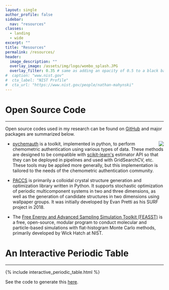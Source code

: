 ```yaml
---
layout: single
author_profile: false
sidebar:
  nav: "resources"
classes:
  - landing
  - wide
excerpt: ""
title: "Resources"
permalink: /resources/
header:
  image_description: ""
  overlay_image: /assets/img/logo/wombo_splash.JPG
  overlay_filter: 0.35 # same as adding an opacity of 0.5 to a black background
#  caption: "www.nist.gov"
#  cta_label: "NIST Profile"
#  cta_url: "https://www.nist.gov/people/nathan-mahynski"
---
```


<!-- {% include toc icon="gears" title="Table of Contents" %} -->

<!--

# Research Opportunities
---
I am currently accepting postdoctoral applications for those interested in working on some of my research [focus areas](/research/).  There are also new opportunities for undergraduate and high school students who are interested in learning about research in chemical informatics and engineering.

1. [NRC Postdoctoral Opportunity](http://nrc58.nas.edu/RAPLab10/Opportunity/Opportunity.aspx?LabCode=50&ROPCD=506461&RONum=C0449&ROBaseMode=R100) You must be a US citizen to apply for this program.  [Contact me](mailto:nathan.mahynski@gmail.com) for details on how to apply.
2. [NIST Summer Undergraduate Research Fellowship (SURF) Program](https://www.nist.gov/surf).  This is an excellent opportunity for undergraduate students to get hands-on experience performing research to help prepare for an advanced degree in STEM.  Former alumni include:
  - Bliss Han, 2021, Brown Univ. Environmental Engineering
  - Daniel Markiewitz, 2021, Cornell Univ. Chemical Engineering -> Ph.D. @ Massachusetts Institute of Technology
  - Evan Pretti, 2018, Lehigh Univ. Chemical Engineering -> Ph.D. @ The University of California, Santa Barbara
  - Kamryn Kant, 2018, Clemson Univ. Chemical Engineering
  - Sally Jiao, 2017, 2018, Princeton Univ. Chemical Engineering -> Ph.D. @ The University of California, Santa Barbara
3. [NIST Summer High School Intern (SHIP) Program](https://www.nist.gov/ohrm/summer-high-school-intern-program)
-->

# Open Source Code
---

Open source codes used in my research can be found on [GitHub](https://www.github.com/mahynski) and major packages are summarized below.
<br/>

<!--
[![mahynski's github stats](https://github-readme-stats.vercel.app/api?username=mahynski&show_icons=true&theme=tokyonight&hide_border=true)](https://github.com/mahynski)
-->
<!-- ![1](https://github-readme-stats.vercel.app/api/top-langs/?username=mahynski&theme=tokyonight&hide_border=true) -->

<a href="https://pages.nist.gov/feasst/"><img style="float: right;" src="/assets/img/feasst_logo.png"></a>

* [pychemauth](https://github.com/mahynski/pychemauth) is a toolkit, implemented in python, to perform chemometric authentication using various types of data. These methods are designed to be compatible with [scikit-learn's](https://scikit-learn.org/stable/index.html) estimator API so that they can be deployed in pipelines and used with GridSearchCV, etc. These tools may be applied more generally, but this implementation is tailored to the needs of the chemometric authentication community.

* [PACCS](https://github.com/usnistgov/paccs) is primarily a colloidal crystal structure generation and optimization library written in Python. It supports stochastic optimization of periodic multicomponent systems in two and three dimensions, as well as the generation of candidate structures in two dimensions using wallpaper groups.  It was initially developed by Evan Pretti as his SURF project in 2018.

* The [Free Energy and Advanced Sampling Simulation Toolkit (FEASST)](https://pages.nist.gov/feasst/) is a free, open-source, modular program to conduct molecular and particle-based simulations with flat-histogram Monte Carlo methods, primarily developed by Wick Hatch at NIST.

# An Interactive Periodic Table
---

<!-- 
This is stored in the _includes directory.
Remember to remove the explicit DOCTYPE declaration at the top that Bokeh creates.
-->

{% include interactive_periodic_table.html %}

See the code to generate this [here](/examples/periodic_table).
